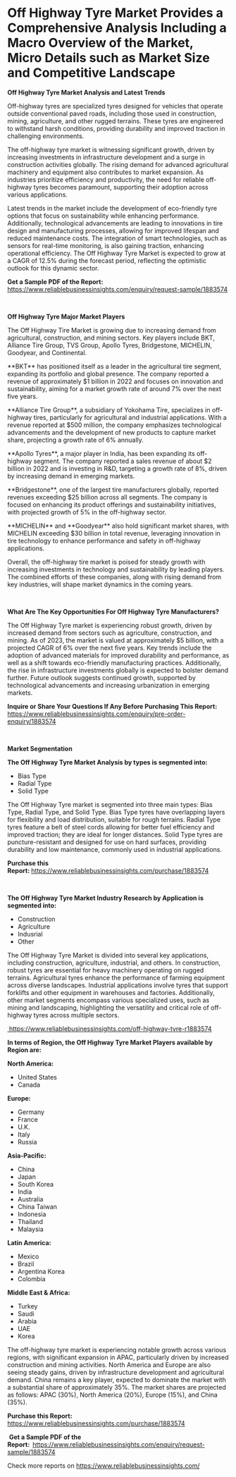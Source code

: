 <p><h1>Off Highway Tyre Market Provides a Comprehensive Analysis Including a Macro Overview of the Market, Micro Details such as Market Size and Competitive Landscape</h1></p><p><strong>Off Highway Tyre Market Analysis and Latest Trends</strong></p>
<p><p>Off-highway tyres are specialized tyres designed for vehicles that operate outside conventional paved roads, including those used in construction, mining, agriculture, and other rugged terrains. These tyres are engineered to withstand harsh conditions, providing durability and improved traction in challenging environments.</p><p>The off-highway tyre market is witnessing significant growth, driven by increasing investments in infrastructure development and a surge in construction activities globally. The rising demand for advanced agricultural machinery and equipment also contributes to market expansion. As industries prioritize efficiency and productivity, the need for reliable off-highway tyres becomes paramount, supporting their adoption across various applications.</p><p>Latest trends in the market include the development of eco-friendly tyre options that focus on sustainability while enhancing performance. Additionally, technological advancements are leading to innovations in tire design and manufacturing processes, allowing for improved lifespan and reduced maintenance costs. The integration of smart technologies, such as sensors for real-time monitoring, is also gaining traction, enhancing operational efficiency. The Off Highway Tyre Market is expected to grow at a CAGR of 12.5% during the forecast period, reflecting the optimistic outlook for this dynamic sector.</p></p>
<p><strong>Get a Sample PDF of the Report:&nbsp;</strong> <a href="https://www.reliablebusinessinsights.com/enquiry/request-sample/1883574?utm_campaign=2295&utm_medium=2&utm_source=Github&utm_content=ia&utm_term=30032025&utm_id=off-highway-tyre">https://www.reliablebusinessinsights.com/enquiry/request-sample/1883574</a></p>
<p>&nbsp;</p>
<p><strong>Off Highway Tyre Major Market Players</strong></p>
<p><p>The Off Highway Tire Market is growing due to increasing demand from agricultural, construction, and mining sectors. Key players include BKT, Alliance Tire Group, TVS Group, Apollo Tyres, Bridgestone, MICHELIN, Goodyear, and Continental.</p><p>**BKT** has positioned itself as a leader in the agricultural tire segment, expanding its portfolio and global presence. The company reported a revenue of approximately $1 billion in 2022 and focuses on innovation and sustainability, aiming for a market growth rate of around 7% over the next five years.</p><p>**Alliance Tire Group**, a subsidiary of Yokohama Tire, specializes in off-highway tires, particularly for agricultural and industrial applications. With a revenue reported at $500 million, the company emphasizes technological advancements and the development of new products to capture market share, projecting a growth rate of 6% annually.</p><p>**Apollo Tyres**, a major player in India, has been expanding its off-highway segment. The company reported a sales revenue of about $2 billion in 2022 and is investing in R&D, targeting a growth rate of 8%, driven by increasing demand in emerging markets.</p><p>**Bridgestone**, one of the largest tire manufacturers globally, reported revenues exceeding $25 billion across all segments. The company is focused on enhancing its product offerings and sustainability initiatives, with projected growth of 5% in the off-highway sector.</p><p>**MICHELIN** and **Goodyear** also hold significant market shares, with MICHELIN exceeding $30 billion in total revenue, leveraging innovation in tire technology to enhance performance and safety in off-highway applications.</p><p>Overall, the off-highway tire market is poised for steady growth with increasing investments in technology and sustainability by leading players. The combined efforts of these companies, along with rising demand from key industries, will shape market dynamics in the coming years.</p></p>
<p>&nbsp;</p>
<p><strong>What Are The Key Opportunities For Off Highway Tyre Manufacturers?</strong></p>
<p><p>The Off Highway Tyre market is experiencing robust growth, driven by increased demand from sectors such as agriculture, construction, and mining. As of 2023, the market is valued at approximately $5 billion, with a projected CAGR of 6% over the next five years. Key trends include the adoption of advanced materials for improved durability and performance, as well as a shift towards eco-friendly manufacturing practices. Additionally, the rise in infrastructure investments globally is expected to bolster demand further. Future outlook suggests continued growth, supported by technological advancements and increasing urbanization in emerging markets.</p></p>
<p><strong>Inquire or Share Your Questions If Any Before Purchasing This Report:</strong> <a href="https://www.reliablebusinessinsights.com/enquiry/pre-order-enquiry/1883574?utm_campaign=2295&utm_medium=2&utm_source=Github&utm_content=ia&utm_term=30032025&utm_id=off-highway-tyre">https://www.reliablebusinessinsights.com/enquiry/pre-order-enquiry/1883574</a></p>
<p>&nbsp;</p>
<p><strong>Market Segmentation</strong></p>
<p><strong>The Off Highway Tyre Market Analysis by types is segmented into:</strong></p>
<p><ul><li>Bias Type</li><li>Radial Type</li><li>Solid Type</li></ul></p>
<p><p>The Off Highway Tyre market is segmented into three main types: Bias Type, Radial Type, and Solid Type. Bias Type tyres have overlapping layers for flexibility and load distribution, suitable for rough terrains. Radial Type tyres feature a belt of steel cords allowing for better fuel efficiency and improved traction; they are ideal for longer distances. Solid Type tyres are puncture-resistant and designed for use on hard surfaces, providing durability and low maintenance, commonly used in industrial applications.</p></p>
<p><strong>Purchase this Report:&nbsp;</strong><a href="https://www.reliablebusinessinsights.com/purchase/1883574?utm_campaign=2295&utm_medium=2&utm_source=Github&utm_content=ia&utm_term=30032025&utm_id=off-highway-tyre">https://www.reliablebusinessinsights.com/purchase/1883574</a></p>
<p>&nbsp;</p>
<p><strong>The Off Highway Tyre Market Industry Research by Application is segmented into:</strong></p>
<p><ul><li>Construction</li><li>Agriculture</li><li>Indusrial</li><li>Other</li></ul></p>
<p><p>The Off Highway Tyre Market is divided into several key applications, including construction, agriculture, industrial, and others. In construction, robust tyres are essential for heavy machinery operating on rugged terrains. Agricultural tyres enhance the performance of farming equipment across diverse landscapes. Industrial applications involve tyres that support forklifts and other equipment in warehouses and factories. Additionally, other market segments encompass various specialized uses, such as mining and landscaping, highlighting the versatility and critical role of off-highway tyres across multiple sectors.</p></p>
<p><a href="https://www.reliablebusinessinsights.com/off-highway-tyre-r1883574?utm_campaign=2295&utm_medium=2&utm_source=Github&utm_content=ia&utm_term=30032025&utm_id=off-highway-tyre">&nbsp;https://www.reliablebusinessinsights.com/off-highway-tyre-r1883574</a></p>
<p><strong>In terms of Region, the Off Highway Tyre Market Players available by Region are:</strong></p>
<p>
    <p> <strong> North America: </strong>
        <ul>
            <li>United States</li>
            <li>Canada</li>
        </ul>
        </p> 
    <p> <strong> Europe: </strong>
        <ul>
            <li>Germany</li>
            <li>France</li>
            <li>U.K.</li>
            <li>Italy</li>
            <li>Russia</li>
        </ul>
        </p> 
    <p> <strong> Asia-Pacific: </strong>
        <ul>
            <li>China</li>
            <li>Japan</li>
            <li>South Korea</li>
            <li>India</li>
            <li>Australia</li>
            <li>China Taiwan</li>
            <li>Indonesia</li>
            <li>Thailand</li>
            <li>Malaysia</li>
        </ul>
        </p> 
    <p> <strong> Latin America: </strong>
        <ul>
            <li>Mexico</li>
            <li>Brazil</li>
            <li>Argentina Korea</li>
            <li>Colombia</li>
        </ul>
        </p> 
    <p> <strong> Middle East & Africa: </strong>
        <ul>
            <li>Turkey</li>
            <li>Saudi</li>
            <li>Arabia</li>
            <li>UAE</li>
            <li>Korea</li>
        </ul>
    </p>
    </p>
<p><p>The off-highway tyre market is experiencing notable growth across various regions, with significant expansion in APAC, particularly driven by increased construction and mining activities. North America and Europe are also seeing steady gains, driven by infrastructure development and agricultural demand. China remains a key player, expected to dominate the market with a substantial share of approximately 35%. The market shares are projected as follows: APAC (30%), North America (20%), Europe (15%), and China (35%).</p></p>
<p><strong>Purchase this Report: </strong><a href="https://www.reliablebusinessinsights.com/purchase/1883574?utm_campaign=2295&utm_medium=2&utm_source=Github&utm_content=ia&utm_term=30032025&utm_id=off-highway-tyre">https://www.reliablebusinessinsights.com/purchase/1883574</a></p>
<p>&nbsp;<strong>Get a Sample PDF of the Report:&nbsp;&nbsp;</strong><a href="https://www.reliablebusinessinsights.com/enquiry/request-sample/1883574?utm_campaign=2295&utm_medium=2&utm_source=Github&utm_content=ia&utm_term=30032025&utm_id=off-highway-tyre">https://www.reliablebusinessinsights.com/enquiry/request-sample/1883574</a></p>
<p><strong></strong></p>
<p>Check more reports on <a href="https://www.reliablebusinessinsights.com/?utm_campaign=2295&utm_medium=2&utm_source=Github&utm_content=ia&utm_term=30032025&utm_id=off-highway-tyre">https://www.reliablebusinessinsights.com/</a></p>